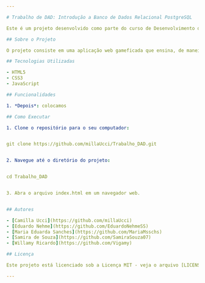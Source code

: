 ```yaml
---

# Trabalho de DAD: Introdução a Banco de Dados Relacional PostgreSQL

Este é um projeto desenvolvido como parte do curso de Desenvolvimento de Aplicações Dinâmicas com o objetivo de ensinar conceitos básicos sobre bancos de dados relacionais em PostgreSQL para os outros alunos.

## Sobre o Projeto

O projeto consiste em uma aplicação web gameficada que ensina, de maneira interativa, o uso de SQL com PostgreSQL, utilizando tecnologias web como HTML, CSS e JavaScript.

## Tecnologias Utilizadas

- HTML5
- CSS3
- JavaScript

## Funcionalidades

1. *Depois*: colocamos

## Como Executar

1. Clone o repositório para o seu computador:


git clone https://github.com/millaUcci/Trabalho_DAD.git


2. Navegue até o diretório do projeto:


cd Trabalho_DAD


3. Abra o arquivo index.html em um navegador web.


## Autores

- [Camilla Ucci](https://github.com/millaUcci)
- [Eduardo Nehme](https://github.com/EduardoNehmeSS)
- [Maria Eduarda Sanches](https://github.com/MariaMsschs)
- [Samira de Souza](https://github.com/SamiraSouza07)
- [Willamy Ricardo](https://github.com/Vigamy)

## Licença

Este projeto está licenciado sob a Licença MIT - veja o arquivo [LICENSE](LICENSE) para mais detalhes.

---
```



